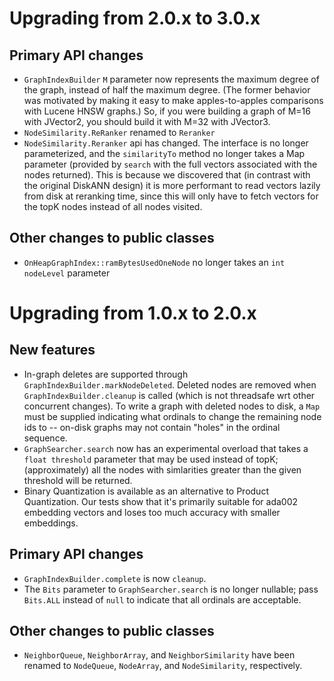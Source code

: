 # Upgrading from 2.0.x to 3.0.x

## Primary API changes

- `GraphIndexBuilder` `M` parameter now represents the maximum degree of the graph,
  instead of half the maximum degree.  (The former behavior was motivated by making
  it easy to make apples-to-apples comparisons with Lucene HNSW graphs.)  So,
  if you were building a graph of M=16 with JVector2, you should build it with M=32
  with JVector3.
- `NodeSimilarity.ReRanker` renamed to `Reranker`
- `NodeSimilarity.Reranker` api has changed.  The interface is no longer parameterized,
  and the `similarityTo` method no longer takes a Map parameter (provided by `search` with
  the full vectors associated with the nodes returned).  This is because we discovered that
  (in contrast with the original DiskANN design) it is more performant to read vectors lazily 
  from disk at reranking time, since this will only have to fetch vectors for the topK nodes 
  instead of all nodes visited.

## Other changes to public classes

- `OnHeapGraphIndex::ramBytesUsedOneNode` no longer takes an `int nodeLevel` parameter

# Upgrading from 1.0.x to 2.0.x

## New features

- In-graph deletes are supported through `GraphIndexBuilder.markNodeDeleted`.  Deleted nodes
  are removed when `GraphIndexBuilder.cleanup` is called (which is not threadsafe wrt other concurrent changes).
  To write a graph with deleted nodes to disk, a `Map` must be supplied indicating what ordinals
  to change the remaining node ids to -- on-disk graphs may not contain "holes" in the ordinal sequence.
- `GraphSearcher.search` now has an experimental overload that takes a
  `float threshold` parameter that may be used instead of topK; (approximately) all the nodes with simlarities greater than the given threshold will be returned.
- Binary Quantization is available as an alternative to Product Quantization. Our tests show that it's primarily suitable for ada002 embedding vectors and loses too much accuracy with smaller embeddings.

## Primary API changes

- `GraphIndexBuilder.complete` is now `cleanup`.
- The `Bits` parameter to `GraphSearcher.search` is no longer nullable;
  pass `Bits.ALL` instead of `null` to indicate that all ordinals are acceptable.

## Other changes to public classes

- `NeighborQueue`, `NeighborArray`, and `NeighborSimilarity` have been renamed to
  `NodeQueue`, `NodeArray`, and `NodeSimilarity`, respectively.
